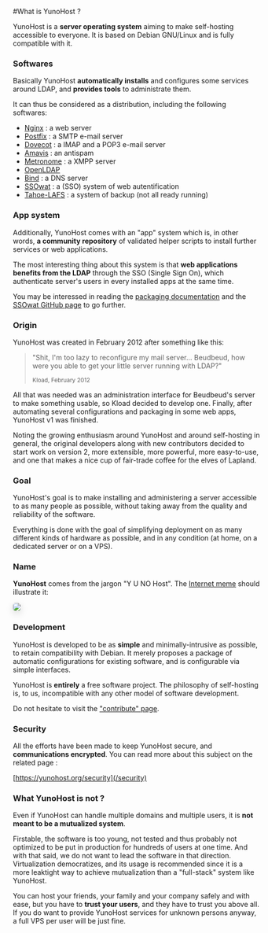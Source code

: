 #What is YunoHost ?

YunoHost is a **server operating system** aiming to make self-hosting accessible to everyone. It is based on Debian GNU/Linux and is fully compatible with it.

### Softwares

Basically YunoHost **automatically installs** and configures some services around LDAP, and **provides tools** to administrate them.

It can thus be considered as a distribution, including the following softwares:

* [Nginx](http://nginx.org/) : a web server
* [Postfix](http://www.postfix.org/) : a SMTP e-mail server
* [Dovecot](http://www.dovecot.org/) : a IMAP and a POP3 e-mail server
* [Amavis](http://amavis.org/) : an antispam
* [Metronome](http://www.lightwitch.org/metronome) : a XMPP server
* [OpenLDAP](http://www.openldap.org/)
* [Bind](https://www.isc.org/downloads/bind/) : a DNS server
* [SSOwat](https://github.com/Kloadut/SSOwat) : a (SSO) system of web autentification
* [Tahoe-LAFS](https://tahoe-lafs.org/trac/tahoe-lafs) : a system of backup (not all ready running)

### App system

Additionally, YunoHost comes with an "app" system which is, in other words, **a community repository** of validated helper scripts to install further services or web applications.

The most interesting thing about this system is that **web applications benefits from the LDAP** through the SSO (Single Sign On), which authenticate server's users in every installed apps at the same time.

You may be interessed in reading the [packaging documentation](/packaging_apps) and the [SSOwat GitHub page](https://github.com/Kloadut/SSOwat) to go further.

### Origin

YunoHost was created in February 2012 after something like this:

 <blockquote><p>"Shit, I'm too lazy to reconfigure my mail server... Beudbeud, how were you able to get your little server running with LDAP?"</p>
<small>Kload, February 2012</small></blockquote>

All that was needed was an administration interface for Beudbeud's server to make something usable, so Kload decided to develop one. Finally, after automating several configurations and packaging in some web apps, YunoHost v1 was finished.

Noting the growing enthusiasm around YunoHost and around self-hosting in general, the original developers along with new contributors decided to start work on version 2, more extensible, more powerful, more easy-to-use, and one that makes a nice cup of fair-trade coffee for the elves of Lapland.


### Goal

YunoHost's goal is to make installing and administering a server accessible to as many people as possible, without taking away from the quality and reliability of the software.

Everything is done with the goal of simplifying deployment on as many different kinds of hardware as possible, and in any condition (at home, on a dedicated server or on a VPS). 


### Name

**YunoHost** comes from the jargon "Y U NO Host". The [Internet meme](https://en.wikipedia.org/wiki/Internet_meme) should illustrate it:
<div class="text-center"><img style="border-radius: 5px; box-shadow: 0 5px 15px rgba(0,0,0,0.15);" src="https://yunohost.org/images/dude_yunohost.jpg"></div>

### Development

YunoHost is developed to be as **simple** and minimally-intrusive as possible, to retain compatibility with Debian. It merely proposes a package of automatic configurations for existing software, and is configurable via simple interfaces.

YunoHost is **entirely** a free software project. The philosophy of self-hosting is, to us, incompatible with any other model of software development.

Do not hesitate to visit the ["contribute" page](/contribute).

### Security

All the efforts have been made to keep YunoHost secure, and **communications encrypted**. You can read more about this subject on the related page :

[https://yunohost.org/security](/security)

### What YunoHost is not ?

Even if YunoHost can handle multiple domains and multiple users, it is **not meant to be a mutualized system**.

Firstable, the software is too young, not tested and thus probably not optimized to be put in production for hundreds of users at one time. And with that said, we do not want to lead the software in that direction. Virtualization democratizes, and its usage is recommended since it is a more leaktight way to achieve mutualization than a "full-stack" system like YunoHost.

You can host your friends, your family and your company safely and with ease, but you have to **trust your users**, and they have to trust you above all. If you do want to provide YunoHost services for unknown persons anyway, a full VPS per user will be just fine.


